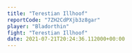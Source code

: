 ```yaml
---
title: "Terestian Illhoof"
reportCode: "7ZH2CdPXjb3z8gar"
player: "Bladorthin"
fight: "Terestian Illhoof"
date: 2021-07-21T20:24:36.112000+00:00
---
```

